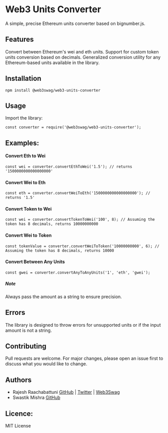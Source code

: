 # Web3 Units Converter

A simple, precise Ethereum units converter based on bignumber.js.

## Features
Convert between Ethereum's wei and eth units.
Support for custom token units conversion based on decimals.
Generalized conversion utility for any Ethereum-based units available in the library.

## Installation
```
npm install @web3swag/web3-units-converter
```

## Usage
Import the library:
```
const converter = require('@web3swag/web3-units-converter');
```

## Examples:

#### Convert Eth to Wei
```
const wei = converter.convertEthToWei('1.5'); // returns '1500000000000000000'
```

#### Convert Wei to Eth
```
const eth = converter.convertWeiToEth('1500000000000000000'); // returns '1.5'
```

#### Convert Token to Wei
```
const wei = converter.convertTokenToWei('100', 8); // Assuming the token has 8 decimals, returns 10000000000
```

#### Convert Wei to Token
```
const tokenValue = converter.convertWeiToToken('10000000000', 6); // Assuming the token has 8 decimals, returns 10000
```

#### Convert Between Any Units
```
const gwei = converter.convertAnyToAnyUnits('1', 'eth', 'gwei');
```

##### Note
Always pass the amount as a string to ensure precision.


## Errors
The library is designed to throw errors for unsupported units or if the input amount is not a string.

## Contributing
Pull requests are welcome. For major changes, please open an issue first to discuss what you would like to change.


## Authors
- Rajesh Raachabattuni [GitHub](https://www.github.com/oxrajesh) | [Twitter](https://www.twitter.com/oxrajesh) | [Web3Swag](https://web3swag.xyz)
- Swastik Mishra [GitHub](https://github.com/swastikmishra)

## Licence:
MIT License